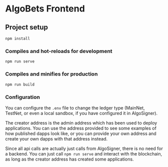# AlgoBets Frontend

## Project setup
```
npm install
```

### Compiles and hot-reloads for development
```
npm run serve
```

### Compiles and minifies for production
```
npm run build
```

### Configuration
You can configure the `.env` file to change the ledger type (MainNet, TestNet, or even a local sandbox, if you have configured it in AlgoSigner).

The creator address is the admin address which has been used to deploy applications. You can use the address provided to see some examples of how published dapps look like, or you can provide your own address and create your own dapps with that address instead.

Since all api calls are actually just calls from AlgoSigner, there is no need for a backend. You can just call `npm run serve` and interact with the blockchain, as long as the creator address has created some applications.

